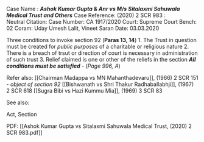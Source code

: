 Case Name : ***Ashok Kumar Gupta & Anr vs M/s Sitalaxmi Sahuwala Medical Trust and Others***
Case Reference: (2020) 2 SCR 983 :  
Neutral Citation:
Case Number: CA 1917/2020
Court: Supreme Court
Bench: 02
Coram: Uday Umesh Lalit, Vineet Saran
Date: 03.03.2020

Three conditions to invoke section 92 (**Paras 13, 14**)
	1. The Trust in question must be created for *public purposes* of a charitable or religious nature
	2. There is a breach of trsut or direction of court is necessary in administration of such trust 
	3. Relief claimed is one or other of the reliefs in the section
	***All conditions must be satisfied*** - (*Page 996, A*)

Refer also:
[[Chairman Madappa vs MN Mahanthadevaru]], (1966) 2 SCR 151 - *object of section 92*
	[[Bishwanath vs Shri Thakur Radhaballabhji]], (1967) 2 SCR 618
	[[Sugra Bibi vs Hazi Kummu Mia]], (1969) 3 SCR 83

See also:
 
Act, Section

PDF:
[[Ashok Kumar Gupta vs Sitalaxmi Sahuwala Medical Trust, (2020) 2 SCR 983.pdf]]